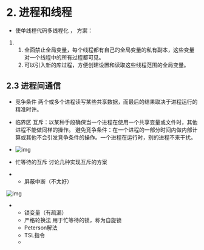 # 2. 进程和线程



- 使单线程代码多线程化 ， 方案： 

1. 1. 全面禁止全局变量，每个线程都有自己的全局变量的私有副本，这些变量对一个线程中的所有过程都可见。
   2. 可以引入新的库过程，方便创建设置和读取这些线程范围的全局变量。



## 2.3 进程间通信



-  竞争条件
  两个或多个进程读写某些共享数据，而最后的结果取决于进程运行的精准时许。 
-  临界区
  互斥：以某种手段确保当一个进程在使用一个共享变量或文件时，其他进程不能做同样的操作。
  避免竞争条件：在一个进程的一部分时间内做内部计算或其他不会引发竞争条件的操作。一个进程在运行时，别的进程不来干扰。 
- ![img](https://cdn.nlark.com/yuque/0/2023/png/25757674/1679569750534-32a3c578-9ed0-47aa-a3d8-df296354603b.png)
-  忙等待的互斥
  讨论几种实现互斥的方案 

- -  屏蔽中断（不太好）	

![img](https://cdn.nlark.com/yuque/0/2023/png/25757674/1679569767898-64eee541-2520-42ff-bdd1-a20a181e18d0.png)

- -  锁变量（有疏漏） 
  -  严格轮换法
    用于忙等待的锁，称为自旋锁 
  -  Peterson解法 
  -  TSL指令 
  - 